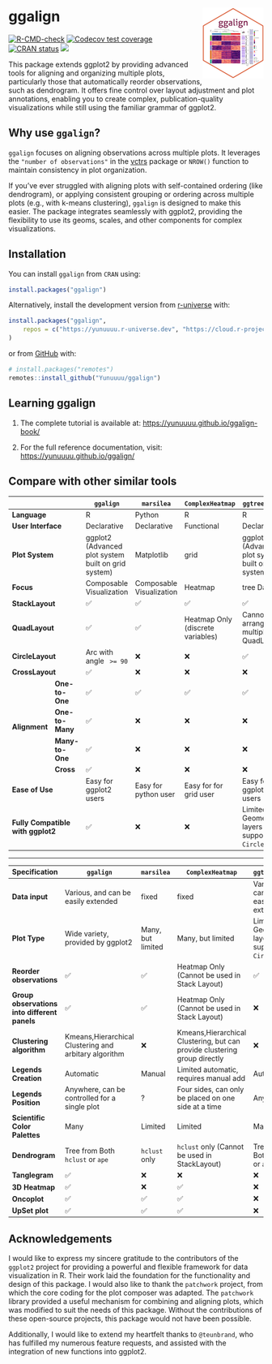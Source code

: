 
<!-- README.md is generated from README.Rmd. Please edit that file -->

# ggalign <a href="https://yunuuuu.github.io/ggalign/"><img src="man/figures/logo.png" align="right" height="139" alt="ggalign website" /></a>

<!-- badges: start -->

[![R-CMD-check](https://github.com/Yunuuuu/ggalign/actions/workflows/R-CMD-check.yaml/badge.svg)](https://github.com/Yunuuuu/ggalign/actions/workflows/R-CMD-check.yaml)
[![Codecov test
coverage](https://codecov.io/gh/Yunuuuu/ggalign/branch/main/graph/badge.svg)](https://app.codecov.io/gh/Yunuuuu/ggalign?branch=main)
[![CRAN
status](https://www.r-pkg.org/badges/version/ggalign)](https://CRAN.R-project.org/package=ggalign)
[![](https://cranlogs.r-pkg.org/badges/ggalign)](https://cran.r-project.org/package=ggalign)
<!-- badges: end -->

This package extends ggplot2 by providing advanced tools for aligning
and organizing multiple plots, particularly those that automatically
reorder observations, such as dendrogram. It offers fine control over
layout adjustment and plot annotations, enabling you to create complex,
publication-quality visualizations while still using the familiar
grammar of ggplot2.

## Why use `ggalign`?

`ggalign` focuses on aligning observations across multiple plots. It
leverages the `"number of observations"` in the
[vctrs](https://vctrs.r-lib.org/reference/vec_size.html) package or
`NROW()` function to maintain consistency in plot organization.

If you’ve ever struggled with aligning plots with self-contained
ordering (like dendrogram), or applying consistent grouping or ordering
across multiple plots (e.g., with k-means clustering), `ggalign` is
designed to make this easier. The package integrates seamlessly with
ggplot2, providing the flexibility to use its geoms, scales, and other
components for complex visualizations.

## Installation

You can install `ggalign` from `CRAN` using:

``` r
install.packages("ggalign")
```

Alternatively, install the development version from
[r-universe](https://yunuuuu.r-universe.dev/ggalign) with:

``` r
install.packages("ggalign",
    repos = c("https://yunuuuu.r-universe.dev", "https://cloud.r-project.org")
)
```

or from [GitHub](https://github.com/Yunuuuu/ggalign) with:

``` r
# install.packages("remotes")
remotes::install_github("Yunuuuu/ggalign")
```

## Learning ggalign

1.  The complete tutorial is available at:
    <https://yunuuuu.github.io/ggalign-book/>

2.  For the full reference documentation, visit:
    <https://yunuuuu.github.io/ggalign/>

## Compare with other similar tools

<table class="table"><thead>
    <tr>
        <th colspan="2"></th>
        <th> <code>ggalign</code> </th>
        <th> <code>marsilea</code> </th>
        <th> <code>ComplexHeatmap</code> </th>
        <th> <code>ggtree+aplot</code> </th>
    </tr></thead>
<tbody>
    <tr>
        <td colspan="2"> <strong>Language</strong> </td>
        <td>R</td>
        <td>Python</td>
        <td>R</td>
        <td>R</td>
    </tr>
    <tr>
        <td colspan="2"> <strong>User Interface</strong> </td>
        <td>Declarative</td>
        <td>Declarative</td>
        <td>Functional</td>
        <td>Declarative</td>
    </tr>
    <tr>
        <td colspan="2"> <strong>Plot System</strong> </td>
        <td>ggplot2 (Advanced plot system built on grid system)</td>
        <td>Matplotlib</td>
        <td>grid</td>
        <td>ggplot2 (Advanced plot system built on grid system)</td>
    </tr>
    <tr>
        <td colspan="2"> <strong>Focus</strong> </td>
        <td>Composable Visualization</td>
        <td>Composable Visualization</td>
        <td>Heatmap</td>
        <td>tree Data</td>
    </tr>
    <tr>
        <td colspan="2"> <strong>StackLayout</strong> </td>
        <td>✅</td>
        <td>✅</td>
        <td>✅</td>
        <td>✅</td>
    </tr>
    <tr>
        <td colspan="2"> <strong>QuadLayout</strong> </td>
        <td>✅</td>
        <td>✅</td>
        <td>Heatmap Only (discrete variables)</td>
        <td>Cannot arrange multiple QuadLayouts</td>
    </tr>
    <tr>
        <td colspan="2"> <strong>CircleLayout</strong> </td>
        <td>Arc with angle <code> &gt;= 90 </code> </td>
        <td>❌</td>
        <td>❌</td>
        <td>✅</td>
    </tr>
    <tr>
        <td colspan="2"> <strong>CrossLayout</strong> </td>
        <td>✅</td>
        <td>❌</td>
        <td>❌</td>
        <td>❌</td>
    </tr>
    <tr>
        <td rowspan="4"> <strong>Alignment</strong> </td>
        <td> <strong>One-to-One</strong> </td>
        <td>✅</td>
        <td>✅</td>
        <td>✅</td>
        <td>✅</td>
    </tr>
    <tr>
        <td> <strong>One-to-Many</strong> </td>
        <td>✅</td>
        <td>❌</td>
        <td>❌</td>
        <td>❌</td>
    </tr>
    <tr>
        <td> <strong>Many-to-One</strong> </td>
        <td>✅</td>
        <td>❌</td>
        <td>❌</td>
        <td>❌</td>
    </tr>
    <tr>
        <td> <strong>Cross</strong> </td>
        <td>✅</td>
        <td>❌</td>
        <td>❌</td>
        <td>❌</td>
    </tr>
    <tr>
        <td colspan="2"> <strong>Ease of Use</strong> </td>
        <td>Easy for ggplot2 users</td>
        <td>Easy for python user</td>
        <td>Easy for for grid user</td>
        <td>Easy for ggplot2 users</td>
    </tr>
    <tr>
        <td colspan="2"> <strong>Fully Compatible with ggplot2</strong> </td>
        <td>✅</td>
        <td>❌</td>
        <td>❌</td>
        <td>Limited Geometric layers support in <code>CircleLayout</code></td>
    </tr>
</tbody></table>

------------------------------------------------------------------------

| Specification                                | `ggalign`                                             | `marsilea`        | `ComplexHeatmap`                                                          | `ggtree+aplot`                                     |
|----------------------------------------------|-------------------------------------------------------|-------------------|---------------------------------------------------------------------------|----------------------------------------------------|
| **Data input**                               | Various, and can be easily extended                   | fixed             | fixed                                                                     | Various, and can be easily extended                |
| **Plot Type**                                | Wide variety, provided by ggplot2                     | Many, but limited | Many, but limited                                                         | Limited Geometric layers support in `CircleLayout` |
| **Reorder observations**                     | ✅                                                    | ✅                | Heatmap Only (Cannot be used in Stack Layout)                             | ✅                                                 |
| **Group observations into different panels** | ✅                                                    | ✅                | Heatmap Only (Cannot be used in Stack Layout)                             | ❌                                                 |
| **Clustering algorithm**                     | Kmeans,Hierarchical Clustering and arbitary algorithm | ❌                | Kmeans,Hierarchical Clustering, but can provide clustering group directly | ❌                                                 |
| **Legends Creation**                         | Automatic                                             | Manual            | Limited automatic, requires manual add                                    | Automatic                                          |
| **Legends Position**                         | Anywhere, can be controlled for a single plot         | ?                 | Four sides, can only be placed on one side at a time                      | Anywhere                                           |
| **Scientific Color Palettes**                | Many                                                  | Limited           | Limited                                                                   | Many                                               |
| **Dendrogram**                               | Tree from Both `hclust` or `ape`                      | `hclust` only     | `hclust` only (Cannot be used in StackLayout)                             | Tree from Both `hclust` or `ape`                   |
| **Tanglegram**                               | ✅                                                    | ❌                | ❌                                                                        | ❌                                                 |
| **3D Heatmap**                               | ✅                                                    | ❌                | ✅                                                                        | ❌                                                 |
| **Oncoplot**                                 | ✅                                                    | ✅                | ✅                                                                        | ❌                                                 |
| **UpSet plot**                               | ✅                                                    | ✅                | ✅                                                                        | ❌                                                 |

## Acknowledgements

I would like to express my sincere gratitude to the contributors of the
`ggplot2` project for providing a powerful and flexible framework for
data visualization in R. Their work laid the foundation for the
functionality and design of this package. I would also like to thank the
`patchwork` project, from which the core coding for the plot composer
was adapted. The `patchwork` library provided a useful mechanism for
combining and aligning plots, which was modified to suit the needs of
this package. Without the contributions of these open-source projects,
this package would not have been possible.

Additionally, I would like to extend my heartfelt thanks to
`@teunbrand`, who has fulfilled my numerous feature requests, and
assisted with the integration of new functions into ggplot2.

